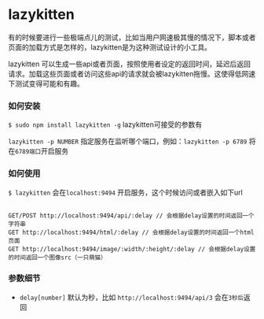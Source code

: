 # lazykitten

有的时候要进行一些极端点儿的测试，比如当用户网速极其慢的情况下，脚本或者页面的加载方式是怎样的，lazykitten是为这种测试设计的小工具。

lazykitten 可以生成一些api或者页面，按照使用者设定的返回时间，延迟后返回请求。加载这些页面或者访问这些api的请求就会被lazykitten拖慢。这使得低网速下测试变得可能和有趣。

### 如何安装

`$ sudo npm install lazykitten -g` lazykitten可接受的参数有

`lazykitten -p NUMBER` 指定服务在监听哪个端口，例如：`lazykitten -p 6789` 将在`6789端口`开启服务

### 如何使用

`$ lazykitten` 会在`localhost:9494` 开启服务，这个时候访问或者嵌入如下url

````

GET/POST http://localhost:9494/api/:delay // 会根据delay设置的时间返回一个字符串
GET http://localhost:9494/html/:delay // 会根据delay设置的时间返回一个html页面
GET http://localhost:9494/image/:width/:height/:delay // 会根据delay设置的时间返回一个图像src（一只萌猫）

````

### 参数细节

- `delay[number]` 默认为秒，比如 `http://localhost:9494/api/3` 会在`3秒后`返回